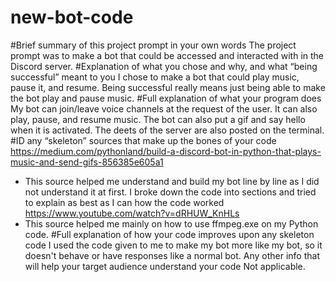 # new-bot-code

#Brief summary of this project prompt in your own words
The project prompt was to make a bot that could be accessed and interacted with in the Discord server.
#Explanation of what you chose and why, and what “being successful” meant to you
I chose to make a bot that could play music, pause it, and resume. Being successful really means just being able to make the bot play and pause music.
#Full explanation of what your program does
My bot can join/leave voice channels at the request of the user. It can also play, pause, and resume music. The bot can also put a gif  and say hello when it is activated. The deets of the server are also posted on the terminal.
#ID any “skeleton” sources that make up the bones of your code
https://medium.com/pythonland/build-a-discord-bot-in-python-that-plays-music-and-send-gifs-856385e605a1
- This source helped me understand and build my bot line by line as I did not understand it at first. I broke down the code into sections and tried to explain as best as I can how the code worked
https://www.youtube.com/watch?v=dRHUW_KnHLs
-  This source helped me mainly on how to use ffmpeg.exe on my Python code.
#Full explanation of how your code improves upon any skeleton code
I used the code given to me to make my bot more like my bot, so it doesn't behave or have responses like a normal bot. 
Any other info that will help your target audience understand your code
Not applicable.
